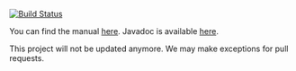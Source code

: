 [![Build Status](https://travis-ci.org/automl/autoweka.svg?branch=master)](https://travis-ci.org/automl/autoweka)

You can find the manual [here](http://www.cs.ubc.ca/labs/beta/Projects/autoweka/manual.pdf). Javadoc is available [here](https://automl.github.io/autoweka/).

This project will not be updated anymore. We may make exceptions for pull
requests.
